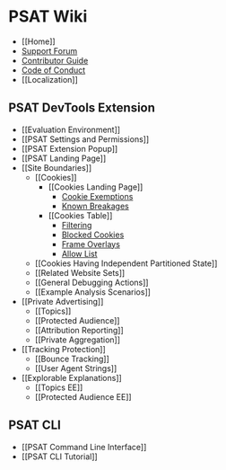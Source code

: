 # PSAT Wiki

- [[Home]]
- [Support Forum](https://github.com/GoogleChromeLabs/ps-analysis-tool/discussions/categories/support-forum)
- [Contributor Guide](https://github.com/GoogleChromeLabs/ps-analysis-tool/blob/master/docs/CONTRIBUTING.md)
- [Code of Conduct](https://github.com/GoogleChromeLabs/ps-analysis-tool/blob/master/docs/code-of-conduct.md)
- [[Localization]]

## PSAT DevTools Extension

- [[Evaluation Environment]]
- [[PSAT Settings and Permissions]]
- [[PSAT Extension Popup]]
- [[PSAT Landing Page]]
- [[Site Boundaries]]
  - [[Cookies]]
    - [[Cookies Landing Page]]
      - [Cookie Exemptions](https://github.com/GoogleChromeLabs/ps-analysis-tool/wiki/Cookies-Landing-Page#cookie-exemptions)
      - [Known Breakages](https://github.com/GoogleChromeLabs/ps-analysis-tool/wiki/Cookies-Landing-Page#detecting-potential-breakages)
    - [[Cookies Table]]
      - [Filtering](https://github.com/GoogleChromeLabs/ps-analysis-tool/wiki/Cookies-Table#filtering)
      - [Blocked Cookies](https://github.com/GoogleChromeLabs/ps-analysis-tool/wiki/Cookies-Table#blocked-cookies)
      - [Frame Overlays](https://github.com/GoogleChromeLabs/ps-analysis-tool/wiki/Cookies-Table#frame-overlays)
      - [Allow List](https://github.com/GoogleChromeLabs/ps-analysis-tool/wiki/Cookies-Table#allow-cookies-for-specific-domains-during-browsing-sessions)
  - [[Cookies Having Independent Partitioned State]]
  - [[Related Website Sets]]
  - [[General Debugging Actions]]
  - [[Example Analysis Scenarios]]
- [[Private Advertising]]
  - [[Topics]]
  - [[Protected Audience]]
  - [[Attribution Reporting]]
  - [[Private Aggregation]]
- [[Tracking Protection]]
  - [[Bounce Tracking]]
  - [[User Agent Strings]]
- [[Explorable Explanations]]
  - [[Topics EE]]
  - [[Protected Audience EE]]

## PSAT CLI

- [[PSAT Command Line Interface]]
- [[PSAT CLI Tutorial]]
